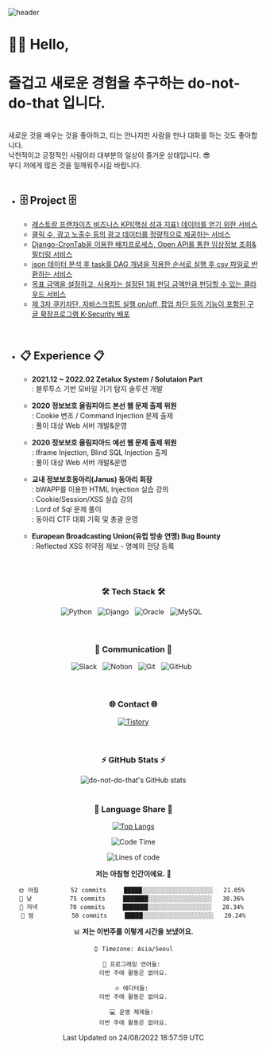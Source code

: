 ![header](https://capsule-render.vercel.app/api?type=waving&color=auto&height=300&section=header&text=do-not-do-that&fontSize=90&animation=fadeIn&fontAlignY=38&descAlignY=55&descAlign=65)


# 👩‍💻 Hello, 
# 즐겁고 새로운 경험을 추구하는 do-not-do-that 입니다.

<br>
새로운 것을 배우는 것을 좋아하고, 티는 안나지만 사람을 만나 대화를 하는 것도 좋아합니다.<br>
낙천적이고 긍정적인 사람이라 대부분의 일상이 즐거운 상태입니다. 😎<br>
부디 저에게 많은 것을 일깨워주시길 바랍니다.
<br><br>

* ## :file_cabinet: **Project** :file_cabinet:

  * [레스토랑 프랜차이즈 비즈니스 KPI(핵심 성과 지표) 데이터를 얻기 위한 서비스](https://github.com/do-not-do-that/02_BearRobotics_C)
  * [클릭 수, 광고 노출수 등의 광고 데이터를 정량적으로 제공하는 서비스](https://github.com/do-not-do-that/01_Madup_C)
  * [Django-CronTab을 이용한 배치프로세스, Open API를 통한 임상정보 조회&필터링 서비스](https://github.com/do-not-do-that/03_HumanScape_C)
  * [json 데이터 분석 후 task를 DAG 개념을 적용한 순서로 실행 후 csv 파일로 반환하는 서비스 ](https://github.com/do-not-do-that/04_MoaData_C)
  * [목표 금액을 설정하고, 사용자는 설정된 1회 펀딩 금액만큼 펀딩할 수 있는 클라우드 서비스](https://github.com/do-not-do-that/crowd_funding_service_restapi)
  * [제 3자 쿠키차단, 자바스크립트 실행 on/off, 팝업 차단 등의 기능이 포함된 구글 확장프로그램 K-Security 배포](https://chrome.google.com/webstore/detail/k-security/gcommmecfghaeoefdppanocimgijdmmi?hl=ko)

<br>

* ## :clipboard: **Experience** :clipboard:
  * **2021.12 ~ 2022.02 Zetalux System / Solutaion Part**
  <br>: 블루투스 기반 모바일 기기 탐지 솔루션 개발
  
  * **2020 정보보호 올림피아드 본선 웹 문제 출제 위원**
  <br>: Cookie 변조 / Command Injection 문제 출제
  <br>: 풀이 대상 Web 서버 개발&운영
  
  * **2020 정보보호 올림피아드 예선 웹 문제 출제 위원**
  <br>: Iframe Injection, Blind SQL Injection 출제
  <br>: 풀이 대상 Web 서버 개발&운영
  
  * **교내 정보보호동아리(Janus) 동아리 회장**
  <br>: bWAPP를 이용한 HTML Injection 실습 강의
  <br>: Cookie/Session/XSS 실습 강의
  <br>: Lord of Sql 문제 풀이
  <br>: 동아리 CTF 대회 기획 및 총괄 운영
  
  * **European Broadcasting Union(유럽 방송 연맹) Bug Bounty**
  <br>: Reflected XSS 취약점 제보 - 명예의 전당 등록
  
<br><br>
<h3 align="center">
    🛠 Tech Stack 🛠
</h3>

<div align="center">
  <img alt="Python" src ="https://img.shields.io/badge/Python-3776AB.svg?&style=for-the-badge&logo=Python&logoColor=white"/> &nbsp
  <img alt="Django" src ="https://img.shields.io/badge/Django-092E20.svg?&style=for-the-badge&logo=Django&logoColor=white"/> &nbsp
  <img alt="Oracle" src ="https://img.shields.io/badge/Oracle-F80000.svg?&style=for-the-badge&logo=Oracle&logoColor=white"/> &nbsp
  <img alt="MySQL" src ="https://img.shields.io/badge/MySQL-4479A1.svg?&style=for-the-badge&logo=MySQL&logoColor=white"/> &nbsp
</div>
<br><br>
<h3 align="center">
   💬 Communication 💬
</h3>
<div align="center">
  <img alt="Slack" src ="https://img.shields.io/badge/Slack-4A154B.svg?&style=for-the-badge&logo=Slack&logoColor=white"/> &nbsp
  <img alt="Notion" src ="https://img.shields.io/badge/Notion-000000.svg?&style=for-the-badge&logo=Notion&logoColor=white"/> &nbsp
  <img alt="Git" src ="https://img.shields.io/badge/Git-F05032.svg?&style=for-the-badge&logo=Git&logoColor=white"/> &nbsp
  <img alt="GitHub" src ="https://img.shields.io/badge/GitHub-181717.svg?&style=for-the-badge&logo=GitHub&logoColor=white"/> &nbsp
  
</div>
<br><br>
<h3 align="center">
 🌐 Contact 🌐
</h3>
<div align="center">
  <a href="https://ffoorreeuunn.tistory.com/"><img alt="Tistory" src ="https://img.shields.io/badge/Tistory-09B3AF.svg?&style=for-the-badge&logo=Storyblok&logoColor=white"/></a>
</div>
<br><br>
<div align="center">
  <h3 align="center">
 ⚡ GitHub Stats ⚡
</h3>

![do-not-do-that's GitHub stats](https://github-readme-stats.vercel.app/api?username=do-not-do-that&show_icons=true&theme=great-gatsby)
<br><br>
  <h3 align="center">
  🌱 Language Share 🌱
</h3>

[![Top Langs](https://github-readme-stats.vercel.app/api/top-langs/?username=do-not-do-that&layout=compact&theme=github_dark&langs_count=5)](https://github.com/anuraghazra/github-readme-stats)
  <!--START_SECTION:waka-->
![Code Time](http://img.shields.io/badge/Code%20Time-81%20hrs%2049%20mins-blue)

![Lines of code](https://img.shields.io/badge/%EC%A0%80%EB%8A%94%20%EC%97%AC%ED%83%9C%EA%B9%8C%EC%A7%80%20-921%20Thousand%20%EC%A4%84%EC%9D%98%20%EC%BD%94%EB%93%9C%EB%A5%BC%20%EC%9E%91%EC%84%B1%ED%96%88%EC%96%B4%EC%9A%94.-blue)

**저는 아침형 인간이에요. 🐤** 

```text
🌞 아침         52 commits     █████░░░░░░░░░░░░░░░░░░░░   21.05% 
🌆 낮　         75 commits     ███████░░░░░░░░░░░░░░░░░░   30.36% 
🌃 저녁         70 commits     ███████░░░░░░░░░░░░░░░░░░   28.34% 
🌙 밤　         50 commits     █████░░░░░░░░░░░░░░░░░░░░   20.24%

```


📊 **저는 이번주를 이렇게 시간을 보냈어요.** 

```text
⌚︎ Timezone: Asia/Seoul

💬 프로그래밍 언어들: 
이번 주에 활동은 없어요.

🔥 에디터들: 
이번 주에 활동은 없어요.

💻 운영 체제들: 
이번 주에 활동은 없어요.

```


 Last Updated on 24/08/2022 18:57:59 UTC
<!--END_SECTION:waka-->
  
